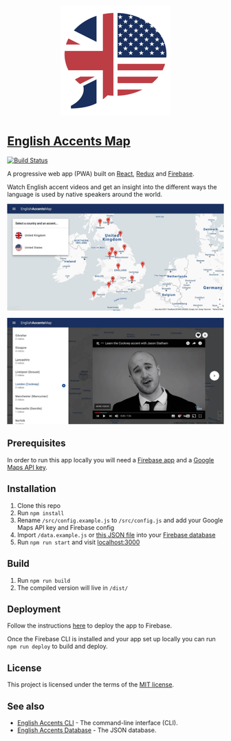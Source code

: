 <div align="center">
  <a href="https://www.englishaccentsmap.com">
    <img src="src/static/android-chrome-512x512.png" width="256" />
  </a>
</div>

# [English Accents Map](https://www.englishaccentsmap.com)

[![Build Status](https://travis-ci.org/ismaelgt/english-accents-map.svg?branch=master)](https://travis-ci.org/ismaelgt/english-accents-map)

A progressive web app (PWA) built on [React](https://facebook.github.io/react/),
[Redux](http://redux.js.org/) and [Firebase](https://firebase.google.com/).

Watch English accent videos and get an insight into the different ways the language is used by native speakers around the world.

[![Screenshot 1](src/static/images/screenshot-1.jpg)](https://www.englishaccentsmap.com)

[![Screenshot 2](src/static/images/screenshot-2.jpg)](https://www.englishaccentsmap.com)

## Prerequisites

In order to run this app locally you will need a [Firebase app](https://firebase.google.com/docs/web/setup)
and a [Google Maps API key](https://developers.google.com/maps/documentation/javascript/get-api-key).

## Installation

1. Clone this repo
1. Run `npm install`
1. Rename `/src/config.example.js` to `/src/config.js` and add your Google Maps API key
and Firebase config
1. Import `/data.example.js` or [this JSON file](https://github.com/ismaelgt/english-accents-db/blob/master/english-accents.json) into your [Firebase database](https://firebase.google.com/docs/database/web/start)
1. Run `npm run start` and visit [localhost:3000](http://localhost:3000)

## Build

1. Run `npm run build`
1. The compiled version will live in `/dist/`

## Deployment

Follow the instructions [here](https://firebase.google.com/docs/hosting/deploying)
to deploy the app to Firebase.

Once the Firebase CLI is installed and your app set up locally you can run
`npm run deploy` to build and deploy.

## License
This project is licensed under the terms of the
[MIT license](https://github.com/ismaelgt/english-accents-map/blob/master/LICENSE).

## See also

- [English Accents CLI](https://github.com/ismaelgt/english-accents-cli) - The command-line interface (CLI).
- [English Accents Database](https://github.com/ismaelgt/english-accents-db) - The JSON database.
